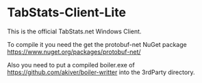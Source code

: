 # TabStats-Client-Lite

This is the official TabStats.net Windows Client. 

To compile it you need the get the protobuf-net NuGet package
https://www.nuget.org/packages/protobuf-net/

Also you need to put a compiled boiler.exe of 
https://github.com/akiver/boiler-writter
into the 3rdParty directory.
